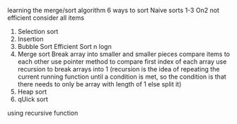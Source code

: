 learning the merge/sort algorithm
6 ways to sort
Naive sorts 1-3 On2 not efficient consider all items
1. Selection sort
2. Insertion
3. Bubble Sort
Efficient Sort n logn
4. Merge sort
Break array into smaller and smaller pieces
compare items to each other
use pointer method to compare first index of each array
use recursion to break arrays into 1 (recursion is the idea of repeating the current running function until a condition is met, so the condition is that there needs to only be array with length of 1 else split it)
5. Heap sort
6. qUick sort

using recursive function